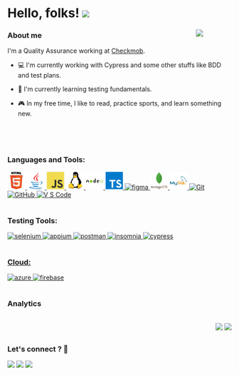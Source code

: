 <!-- ![Profile Views](http://estruyf-github.azurewebsites.net/api/VisitorHit?user=dittrichlucasd&repo=dittrichlucasd&countColorcountColor) -->

  <h1>Hello, folks! <img src="https://raw.githubusercontent.com/MartinHeinz/MartinHeinz/master/wave.gif" width="30"/></h1> 
<h4>
<img align="right" width="80" src="https://media.giphy.com/media/0TtX2qqpxp3pIafzio/giphy.gif">
  
   
  ### About me

I'm a Quality Assurance working at [Checkmob](https://checkmob.com.br/).

- :computer: I'm currently working with Cypress and some other stuffs like BDD and test plans.
- :notebook: I'm currently learning testing fundamentals.
- :video_game: In my free time, I like to read, practice sports, and learn something new.

  </h4>
  
  <br>
  
<div style="display: inline_block"><br>
<h3 align="left">Languages and Tools:</h3>
<a href="https://www.w3.org/html/" target="_blank" rel="noreferrer"> <img src="https://raw.githubusercontent.com/devicons/devicon/master/icons/html5/html5-original-wordmark.svg" alt="html5" width="40" height="40"/> </a> <a href="https://www.java.com" target="_blank" rel="noreferrer"> <img src="https://raw.githubusercontent.com/devicons/devicon/master/icons/java/java-original.svg" alt="java" width="40" height="40"/> </a> <a href="https://developer.mozilla.org/en-US/docs/Web/JavaScript" target="_blank" rel="noreferrer"> <img src="https://raw.githubusercontent.com/devicons/devicon/master/icons/javascript/javascript-original.svg" alt="javascript" width="40" height="40"/> </a> <a href="https://www.linux.org/" target="_blank" rel="noreferrer"> <img src="https://raw.githubusercontent.com/devicons/devicon/master/icons/linux/linux-original.svg" alt="linux" width="40" height="40"/> </a> <a href="https://nodejs.org" target="_blank" rel="noreferrer"> <img src="https://raw.githubusercontent.com/devicons/devicon/master/icons/nodejs/nodejs-original-wordmark.svg" alt="nodejs" width="40" height="40"/> </a> <a href="https://www.typescriptlang.org" target=_blank" rel"noreferrer"> <img alt="typescript" height="40" width="40" src="https://raw.githubusercontent.com/devicons/devicon/master/icons/typescript/typescript-plain.svg"> 
</a>
<a href="https://www.figma.com/" target="_blank" rel="noreferrer"> <img src="https://www.vectorlogo.zone/logos/figma/figma-icon.svg" alt="figma" width="40" height="40"/> </a>
<a href="https://www.mongodb.com/" target="_blank" rel="noreferrer"> <img src="https://raw.githubusercontent.com/devicons/devicon/master/icons/mongodb/mongodb-original-wordmark.svg" alt="mongodb" width="40" height="40"/> </a> <a href="https://www.mysql.com/" target="_blank" rel="noreferrer"> <img src="https://raw.githubusercontent.com/devicons/devicon/master/icons/mysql/mysql-original-wordmark.svg" alt="mysql" width="40" height="40"/> </a>
<a href="https://www.git.com/" target="_blank" rel="noreferrer"> <img src="https://img.shields.io/badge/-Git-05122A?style=flat&logo=git" alt="Git" width="40" height="40"/> </a>
<a href="https://www.github.com/" target="_blank" rel="noreferrer"> <img src="https://img.shields.io/badge/-GitHub-05122A?style=flat&logo=github" alt="GitHub" width="40" height="40"/> </a>
<a href="https://www.visualstudio.com/" target="_blank" rel="noreferrer"> <img src="https://img.shields.io/badge/-Visual%20Studio%20Code-05122A?style=flat&logo=visual-studio-code&logoColor=007ACC" alt="V S Code" width="40" height="40"/> </a>
</div>
  
<br>

<div>
<h3 align="left">Testing Tools: </h3>
</a> <a href="https://www.selenium.dev/" target=_blank" rel"noreferrer"> <img alt="selenium" height="40" width="40" src="https://upload.wikimedia.org/wikipedia/commons/d/d5/Selenium_Logo.png">
</a> <a href="https://appium.io/" target=_blank" rel"noreferrer"> <img alt="appium" height="40" width="40" src="https://w7.pngwing.com/pngs/372/674/png-transparent-appium-test-automation-software-testing-selenium-calabash-purple-violet-text-thumbnail.png">
<a href="https://www.postman.com/" target=_blank" rel"noreferrer"> <img alt="postman" height="40" width="40" src="https://www.svgrepo.com/download/354202/postman-icon.svg">
</a> <a href="https://insomnia.rest/download" target=_blank" rel"noreferrer"> <img alt="insomnia" height="40" width="40" src="https://seeklogo.com/images/I/insomnia-logo-A35E09EB19-seeklogo.com.png">
</a><a href="https://www.cypress.io/" target=_blank" rel"noreferrer"> <img alt="cypress" height="40" width="40" src="https://asset.brandfetch.io/idIq_kF0rb/idv3zwmSiY.jpeg">

</div>
  <br>
  
<div>
<h3 align="left">Cloud:</h3>
<a href="https://azure.microsoft.com/en-in/" target="_blank" rel="noreferrer"> <img src="https://www.vectorlogo.zone/logos/microsoft_azure/microsoft_azure-icon.svg" alt="azure" width="40" height="40"/> </a>
<a href="https://firebase.google.com/" target="_blank" rel="noreferrer"> <img src="https://www.vectorlogo.zone/logos/firebase/firebase-icon.svg" alt="firebase" width="40" height="40"/> </a>
</div>
  <br>

### Analytics

<br>

 <div align="right">
   
  <img height="150em" src="https://github-profile-summary-cards.vercel.app/api/cards/profile-details?username=camilalnmouraa&theme=radical"/> 

<img height="150em" src="https://github-readme-streak-stats.herokuapp.com/?user=camilalnmouraa&theme=radical&hide_border=true"/>
  
</div>
 
  
  
##
 
   
  
  ### Let's connect ? 🤝

<p align="left">
<a href="https://www.linkedin.com/in/camilalnmoura/"><img src="https://img.shields.io/badge/-camilalnmoura-0077B5?style=flat&logo=Linkedin&logoColor=white"/></a>
<a href="https://twitter.com/luizacamilaaa"><img src="https://img.shields.io/badge/-@camilaluiza-%231DA1F2?style=flat&logo=twitter&logoColor=white"/></a>
<a href="https://github.com/camilalnmouraa"><img src="https://img.shields.io/badge/-camilalnmouraa-%2312100E?style=flat&logo=Github&logoColor=white"/></a>
